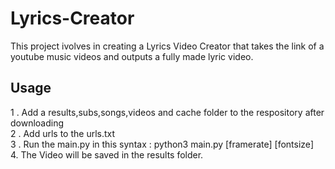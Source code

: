 # Lyrics-Creator
This project ivolves in creating a Lyrics Video Creator that takes the link of a youtube music videos and outputs a fully made lyric video.<br>
## **Usage**<br>
1 . Add a results,subs,songs,videos and cache folder to the respository after downloading<br>
2 . Add urls to the urls.txt<br>
3 . Run the main.py in this syntax : python3 main.py [framerate] [fontsize]
<br>
4. The Video will be saved in the results folder.<br>
